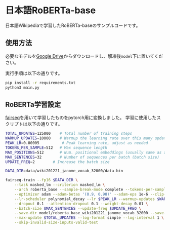 # 日本語RoBERTa-base
日本語Wikipediaで学習したRoBERTa-baseのサンプルコードです。

## 使用方法

必要なモデルを[Google Drive](https://drive.google.com/file/d/1cMIED6Yt38WSBXyhTpE8rlMQjLuWzGol/view?usp=sharing)からダウンロードし、解凍後`model`下に置いてください。

実行手順は以下の通りです。

~~~bash
pip install -r requirements.txt
python3 main.py
~~~

## RoBERTa学習設定

[fairseq](https://github.com/pytorch/fairseq/blob/master/examples/roberta/README.pretraining.md)を用いて学習したものをpytorch用に変換しました。
学習に使用したスクリプトは以下の通りです。

~~~bash:train.sh
TOTAL_UPDATES=125000    # Total number of training steps
WARMUP_UPDATES=10000    # Warmup the learning rate over this many updates
PEAK_LR=0.00005          # Peak learning rate, adjust as needed
TOKENS_PER_SAMPLE=512   # Max sequence length
MAX_POSITIONS=512       # Num. positional embeddings (usually same as above)
MAX_SENTENCES=32        # Number of sequences per batch (batch size)
UPDATE_FREQ=2        # Increase the batch size

DATA_DIR=data/wiki201221_janome_vocab_32000/data-bin

fairseq-train --fp16 $DATA_DIR \
    --task masked_lm --criterion masked_lm \
    --arch roberta_base --sample-break-mode complete --tokens-per-sample $TOKENS_PER_SAMPLE \
    --optimizer adam --adam-betas '(0.9, 0.98)' --adam-eps 1e-6 --clip-norm 0.0 \
    --lr-scheduler polynomial_decay --lr $PEAK_LR --warmup-updates $WARMUP_UPDATES --total-num-update $TOTAL_UPDATES \
    --dropout 0.1 --attention-dropout 0.1 --weight-decay 0.01 \
    --batch-size $MAX_SENTENCES --update-freq $UPDATE_FREQ \
    --save-dir model/roberta_base_wiki201221_janome_vocab_32000 --save-interval 10 \
    --max-update $TOTAL_UPDATES --log-format simple --log-interval 1 \
    --skip-invalid-size-inputs-valid-test
~~~
